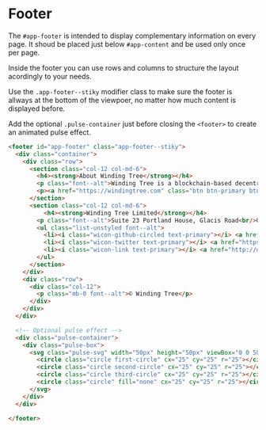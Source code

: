 # Footer

The `#app-footer` is intended to display complementary information on every page. It shoud be placed just below `#app-content` and be used only once per page.

Inside the footer you can use rows and columns to structure the layout acordingly to your needs.

Use the `.app-footer--stiky` modifier class to make sure the footer is allways at the bottom of the viewpoer, no matter how much content is displayed before.

Add the optional `.pulse-container` just before closing the `<footer>` to create an animated pulse effect.

<!-- STORY -->

```html
<footer id="app-footer" class="app-footer--stiky">
  <div class="container">
    <div class="row">
      <section class="col-12 col-md-6">
        <h4><strong>About Winding Tree</strong></h4>
        <p class="font--alt">Winding Tree is a blockchain-based decentralized <a href="https://github.com/windingtree/">open-source</a> travel distribution platform. We make travel cheaper for the end user, while making it more profitable for suppliers.</p>
        <p><a href="https://windingtree.com" class="btn btn-primary btn-sm mb-3">Visit our website</a></p>
      </section>
      <section class="col-12 col-md-6">
          <h4><strong>Winding Tree Limited</strong></h4>
        <p class="font--alt">Suite 23 Portland House, Glacis Road<br/>Gibraltar GX11 1AA</p>
        <ul class="list-unstyled font--alt">
          <li><i class="wicon-github-circled text-primary"></i> <a href="https://github.com/windingtree/">GitHub</a></li>
          <li><i class="wicon-twitter text-primary"></i> <a href="https://twitter.com/windingtree">Twitter</a></li>
          <li><i class="wicon-link text-primary"></i> <a href="http://demo.windingtree.com/">Demo App</a></li>
        </ul>
      </section>
    </div>
    <div class="row">
      <div class="col-12">
        <p class="mb-0 font--alt">© Winding Tree</p>
      </div>
    </div>
  </div>

  <!-- Optional pulse effect -->
  <div class="pulse-container">
    <div class="pulse-box">
      <svg class="pulse-svg" width="50px" height="50px" viewBox="0 0 50 50" version="1.1" xmlns="http://www.w3.org/2000/svg">
        <circle class="circle first-circle" cx="25" cy="25" r="25"></circle>
        <circle class="circle second-circle" cx="25" cy="25" r="25"></circle>
        <circle class="circle third-circle" cx="25" cy="25" r="25"></circle>
        <circle class="circle" fill="none" cx="25" cy="25" r="25"></circle>
      </svg>
    </div>
  </div>

</footer>
```